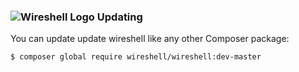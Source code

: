 ### ![Wireshell Logo](http://wireshell.pw/favicon-16x16.png) Updating

You can update update wireshell like any other Composer package: 

```shell
$ composer global require wireshell/wireshell:dev-master
```
